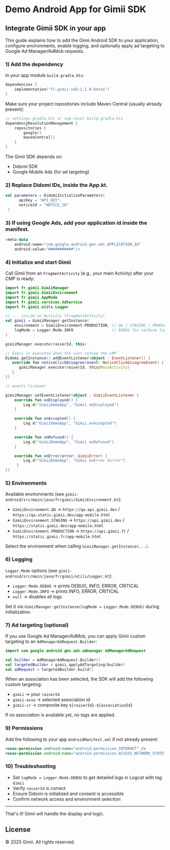 # Demo Android App for Gimii SDK


## Integrate Gimii SDK in your app

This guide explains how to add the Gimii Android SDK to your application, configure environments, enable logging, and optionally apply ad targeting to Google Ad Manager/AdMob requests.

### 1) Add the dependency
In your app module `build.gradle.kts`:

```kotlin
dependencies {
    implementation("fr.gimii:sdk:1.1.0-beta1")
}
```

Make sure your project repositories include Maven Central (usually already present):

```kotlin
// settings.gradle.kts or top-level build.gradle.kts
dependencyResolutionManagement {
    repositories {
        google()
        mavenCentral()
    }
}
```

The Gimii SDK depends on:
- Didomi SDK
- Google Mobile Ads (for ad targeting)

### 2) Replace Didomi IDs, inside the App.kt.
```kotlin
val parameters = DidomiInitializeParameters(
      apiKey = "API_KEY",
      noticeId = "NOTICE_ID"
 )
```

### 3) If using Google Ads, add your application id inside the manifest.
```kotlin
<meta-data
    android:name="com.google.android.gms.ads.APPLICATION_ID"
    android:value="###########"/>
```



### 4) Initialize and start Gimii
Call Gimii from an `FragmentActivity` (e.g., your main Activity) after your CMP is ready:

```kotlin
import fr.gimii.GimiiManager
import fr.gimii.GimiiEnvironment
import fr.gimii.AppMode
import fr.gimii.services.AdService
import fr.gimii.utils.Logger

// ... inside an Activity (FragmentActivity)
val gimii = GimiiManager.getInstance(
    environment = GimiiEnvironment.PRODUCTION, // QA | STAGING | PRODUCTION
    logMode = Logger.Mode.INFO                 // DEBUG for verbose logs, INFO for standard
)

gimiiManager.execute(raiserId, this)

// Gimii is executed when the user refuse the CMP
Didomi.getInstance().addEventListener(object : EventListener() {
   override fun noticeClickDisagree(event: NoticeClickDisagreeEvent) {
      gimiiManager.execute(raiserId, this@MainActivity)
   }
})

// events listener

gimiiManager.setEventListener(object : GimiiEventListener {
    override fun onDisplayed() {
        Log.d("GimiiDemoApp", "Gimii onDisplayed")
    }

    override fun onAccepted() {
        Log.d("GimiiDemoApp", "Gimii onAccepted")
    }

    override fun onRefused() {
        Log.d("GimiiDemoApp", "Gimii onRefused")
    }

    override fun onError(error: GimiiError) {
        Log.d("GimiiDemoApp", "Gimii onError $error")
     }
})
```

### 5) Environments
Available environments (see `gimii-android/src/main/java/fr/gimii/GimiiEnvironment.kt`):
- `GimiiEnvironment.QA` → `https://qa.api.gimii.dev` / `https://qa.static.gimii.dev/app-mobile.html`
- `GimiiEnvironment.STAGING` → `https://api.gimii.dev` / `https://static.gimii.dev/app-mobile.html`
- `GimiiEnvironment.PRODUCTION` → `https://api.gimii.fr` / `https://static.gimii.fr/app-mobile.html`

Select the environment when calling `GimiiManager.getInstance(...)`.

### 6) Logging
`Logger.Mode` options (see `gimii-android/src/main/java/fr/gimii/utils/Logger.kt`):
- `Logger.Mode.DEBUG` → prints DEBUG, INFO, ERROR, CRITICAL
- `Logger.Mode.INFO` → prints INFO, ERROR, CRITICAL
- `null` → disables all logs

Set it via `GimiiManager.getInstance(logMode = Logger.Mode.DEBUG)` during initialization.

### 7) Ad targeting (optional)
If you use Google Ad Manager/AdMob, you can apply Gimii custom targeting to an `AdManagerAdRequest.Builder`:

```kotlin
import com.google.android.gms.ads.admanager.AdManagerAdRequest

val builder = AdManagerAdRequest.Builder()
val targetedBuilder = gimii.applyAdTargeting(builder)
val adRequest = targetedBuilder.build()
```

When an association has been selected, the SDK will add the following custom targeting:
- `gimii` → your `raiserId`
- `gimii-asso` → selected association id
- `gimii-cr` → composite key `${raiserId}-${associationId}`

If no association is available yet, no tags are applied.

### 9) Permissions
Add the following to your app `AndroidManifest.xml` if not already present:

```xml
<uses-permission android:name="android.permission.INTERNET" />
<uses-permission android:name="android.permission.ACCESS_NETWORK_STATE" />
```

### 10) Troubleshooting
- Set `logMode = Logger.Mode.DEBUG` to get detailed logs in Logcat with tag `Gimii`
- Verify `raiserId` is correct
- Ensure Didomi is initialized and consent is accessible
- Confirm network access and environment selection

---

That's it! Gimii will handle the display and logic.

## License

© 2025 Gimii. All rights reserved.
